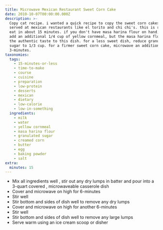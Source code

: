 ```yaml
---
title: Microwave Mexican Restaurant Sweet Corn Cake
date: 2010-10-07T00:00:00.000Z
description: >-
  Copy cat recipe. i wanted a quick recipe to copy the sweet corn cakes that are
  served at mexican restaurants like el torito and chi chi's. this is ready to
  eat in about 15 minutes. if you don't have masa harina flour on hand, you can
  add an additional 1/4 cup of yellow cornmeal, but the masa harina flour adds
  the authentic taste to this dish. for a less sweet dish, reduce granulated
  sugar to 1/3 cup. for a firmer sweet corn cake, microwave an additional
  3-minutes.
taxonomies:
  tags:
    - 15-minutes-or-less
    - time-to-make
    - course
    - cuisine
    - preparation
    - low-protein
    - desserts
    - mexican
    - dietary
    - low-calorie
    - low-in-something
  ingredients:
    - milk
    - water
    - yellow cornmeal
    - masa harina flour
    - granulated sugar
    - creamed corn
    - butter
    - egg
    - baking powder
    - salt
extra:
  minutes: 15
---
```

 - Mix all ingredients well , stir out any dry lumps in batter and pour into a 3-quart covered , microwaveable casserole dish
 - Cover and microwave on high for 6-minutes
 - Stir well
 - Stir bottom and sides of dish well to remove any dry lumps
 - Cover and microwave on high for another 6-minutes
 - Stir well
 - Stir bottom and sides of dish well to remove any large lumps
 - Serve warm using an ice cream scoop or disher
